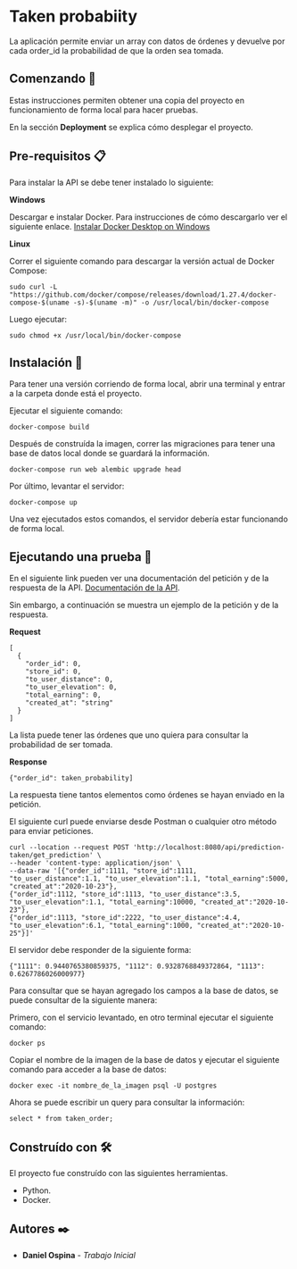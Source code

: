 # Taken probabiity

La aplicación permite enviar un array con datos de órdenes y devuelve por cada order_id la probabilidad de que la orden sea tomada.

## Comenzando 🚀

Estas instrucciones permiten obtener una copia del proyecto en funcionamiento de forma local para hacer pruebas.

En la sección **Deployment** se explica cómo desplegar el proyecto.


## Pre-requisitos 📋

Para instalar la API se debe tener instalado lo siguiente:

**Windows**

Descargar e instalar Docker. Para instrucciones de cómo descargarlo ver el siguiente enlace. [Instalar Docker Desktop on Windows](https://docs.docker.com/docker-for-windows/install/)

**Linux**

Correr el siguiente comando para descargar la versión actual de Docker Compose:

```
sudo curl -L "https://github.com/docker/compose/releases/download/1.27.4/docker-compose-$(uname -s)-$(uname -m)" -o /usr/local/bin/docker-compose
```

Luego ejecutar:

```
sudo chmod +x /usr/local/bin/docker-compose
```

## Instalación 🔧

Para tener una versión corriendo de forma local, abrir una terminal y entrar a la carpeta donde está el proyecto.

Ejecutar el siguiente comando:

```
docker-compose build
```

Después de construída la imagen, correr las migraciones para tener una base de datos local donde se guardará la información.

```
docker-compose run web alembic upgrade head
```

Por último, levantar el servidor:

```
docker-compose up
```

Una vez ejecutados estos comandos, el servidor debería estar funcionando de forma local.

## Ejecutando una prueba 🔩

En el siguiente link pueden ver una documentación del petición y de la respuesta de la API. [Documentación de la API](https://app.swaggerhub.com/apis-docs/Prueba77/TakenProbability/1.0.0#/).

Sin embargo, a continuación se muestra un ejemplo de la petición y de la respuesta. 

**Request**
```
[
  {
    "order_id": 0,
    "store_id": 0,
    "to_user_distance": 0,
    "to_user_elevation": 0,
    "total_earning": 0,
    "created_at": "string"
  }
]
```

La lista puede tener las órdenes que uno quiera para consultar la probabilidad de ser tomada.

**Response**

```
{"order_id": taken_probability]
```

La respuesta tiene tantos elementos como órdenes se hayan enviado en la petición.

El siguiente curl puede enviarse desde Postman o cualquier otro método para enviar peticiones.

```
curl --location --request POST 'http://localhost:8080/api/prediction-taken/get_prediction' \
--header 'content-type: application/json' \
--data-raw '[{"order_id":1111, "store_id":1111, "to_user_distance":1.1, "to_user_elevation":1.1, "total_earning":5000, "created_at":"2020-10-23"},
{"order_id":1112, "store_id":1113, "to_user_distance":3.5, "to_user_elevation":1.1, "total_earning":10000, "created_at":"2020-10-23"},
{"order_id":1113, "store_id":2222, "to_user_distance":4.4, "to_user_elevation":6.1, "total_earning":1000, "created_at":"2020-10-25"}]'
```

El servidor debe responder de la siguiente forma:

```
{"1111": 0.9440765380859375, "1112": 0.9328768849372864, "1113": 0.6267786026000977}
```

Para consultar que se hayan agregado los campos a la base de datos, se puede consultar de la siguiente manera:

Primero, con el servicio levantado, en otro terminal ejecutar el siguiente comando:

```
docker ps
```

Copiar el nombre de la imagen de la base de datos y ejecutar el siguiente comando para acceder a la base de datos:

```
docker exec -it nombre_de_la_imagen psql -U postgres
```

Ahora se puede escribir un query para consultar la información:

```
select * from taken_order;
```

## Construído con 🛠️

El proyecto fue construído con las siguientes herramientas.

* Python.
* Docker.

## Autores ✒️

* **Daniel Ospina** - *Trabajo Inicial* 
